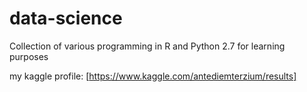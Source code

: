 # data-science
Collection of various programming in R and Python 2.7 for learning purposes

my kaggle profile: [https://www.kaggle.com/antediemterzium/results]
